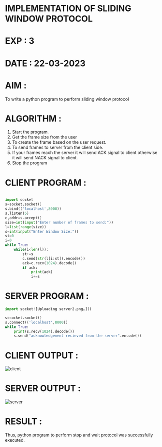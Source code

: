 # IMPLEMENTATION OF SLIDING WINDOW PROTOCOL

# EXP : 3

# DATE : 22-03-2023

# AIM :
To write a python program to perform sliding window protocol


# ALGORITHM :
1. Start the program.
2. Get the frame size from the user
3. To create the frame based on the user request.
4. To send frames to server from the client side.
5. If your frames reach the server it will send ACK signal to client otherwise it will send NACK signal to client.
6. Stop the program

# CLIENT PROGRAM :
```PYTHON 3 

import socket
s=socket.socket()
s.bind(('localhost',8000))
s.listen(5)
c,addr=s.accept()
size=int(input("Enter number of frames to send:"))
l=list(range(size))
s=int(input("Enter Window Size:"))
st=0
i=0
while True:
	while(i<len(l)):
		st+=s
		c.send(str(l[i:st]).encode())
		ack=c.recv(1024).decode()
		if ack:
			print(ack)
			i+=s

```
# SERVER PROGRAM :
```PYTHON 3
import socket![Uploading server2.png…]()

s=socket.socket()
s.connect(('localhost',8000))
while True:
	print(s.recv(1024).decode())
	s.send("acknowledgement recieved from the server".encode())
```



# CLIENT OUTPUT :



![client](https://github.com/Skanthasishanth/EX-3/assets/118298456/5ed02916-124f-45a3-b8c7-838145d81b98)
# SERVER OUTPUT :
![server](https://github.com/Skanthasishanth/EX-3/assets/118298456/a85685eb-c952-4962-a370-b8df9b57682d)

# RESULT :
Thus, python program to perform stop and wait protocol was successfully executed.


